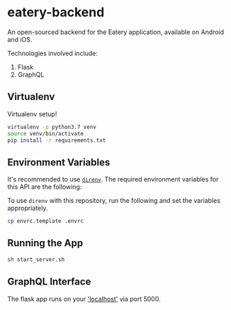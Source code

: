 # eatery-backend
An open-sourced backend for the Eatery application, available on Android and iOS.

Technologies involved include:
1. Flask
2. GraphQL

## Virtualenv

Virtualenv setup!

```bash
virtualenv -p python3.7 venv
source venv/bin/activate
pip install -r requirements.txt
```

## Environment Variables
It's recommended to use [`direnv`](https://direnv.net).
The required environment variables for this API are the following:

To use `direnv` with this repository, run the following and set the variables appropriately.

```bash
cp envrc.template .envrc
```

## Running the App

```bash
sh start_server.sh
```

## GraphQL Interface

The flask app runs on your ['localhost'](http://localhost:5000/) via port 5000.
